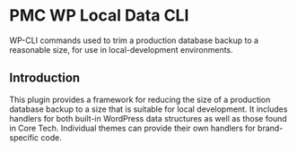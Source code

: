 # PMC WP Local Data CLI

WP-CLI commands used to trim a production database backup to a reasonable size,
for use in local-development environments.

## Introduction

This plugin provides a framework for reducing the size of a production database
backup to a size that is suitable for local development. It includes handlers
for both built-in WordPress data structures as well as those found in Core Tech. 
Individual themes can provide their own handlers for brand-specific code.
